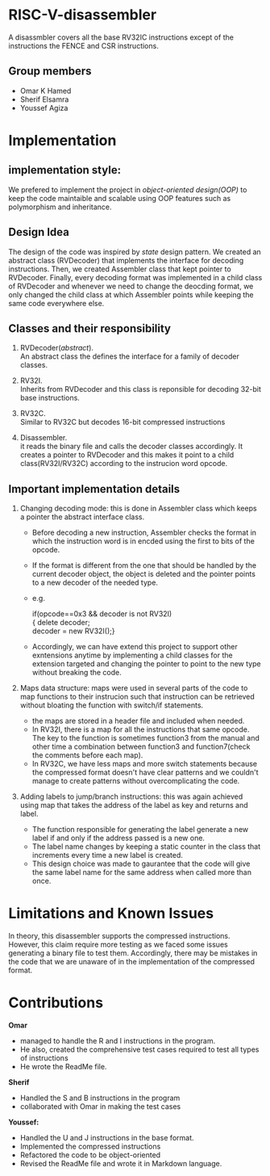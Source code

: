 # RISC-V-disassembler

A disassmbler covers all the base RV32IC instructions except of the instructions the FENCE and CSR instructions.

## Group members

- Omar K Hamed
- Sherif Elsamra
- Youssef Agiza

# Implementation

## implementation style:

We prefered to implement the project in _object-oriented design(OOP)_ to keep the code maintaible and scalable using OOP features such as polymorphism and inheritance.

## Design Idea

The design of the code was inspired by _state_ design pattern. We created an abstract class (RVDecoder) that implements the interface for decoding instructions. Then, we created Assembler class that kept pointer to RVDecoder. Finally, every decoding format was implemented in a child class of RVDecoder and whenever we need to change the deocding format, we only changed the child class at which Assembler points while keeping the same code everywhere else.

## Classes and their responsibility

1. RVDecoder(_abstract_).\
   An abstract class the defines the interface for a family of decoder classes.

2. RV32I.\
   Inherits from RVDecoder and this class is reponsible for decoding 32-bit base instructions.

3. RV32C.\
   Similar to RV32C but decodes 16-bit compressed instructions

4. Disassembler.\
   it reads the binary file and calls the decoder classes accordingly. It creates a pointer to RVDecoder and this makes it point to a child class(RV32I/RV32C) according to the instrucion word opcode.

## Important implementation details

1. Changing decoding mode: this is done in Assembler class which keeps a pointer the abstract interface class.

   - Before decoding a new instruction, Assembler checks the format in which the instruction word is in encded using the first to bits of the opcode.
   - If the format is different from the one that should be handled by the current decoder object, the object is deleted and the pointer points to a new decoder of the needed type.
   - e.g.

     if(opcode==0x3 && decoder is not RV32I)\
     {
     delete decoder;\
     decoder = new RV32I();}

   - Accordingly, we can have extend this project to support other exntensions anytime by implementing a child classes for the extension targeted and changing the pointer to point to the new type without breaking the code.

2. Maps data structure: maps were used in several parts of the code to map functions to their instrucion such that instruction can be retrieved without bloating the function with switch/if statements.

   - the maps are stored in a header file and included when needed.
   - In RV32I, there is a map for all the instructions that same opcode. The key to the function is sometimes function3 from the manual and other time a combination between function3 and function7(check the comments before each map).
   - In RV32C, we have less maps and more switch statements because the compressed format doesn't have clear patterns and we couldn't manage to create patterns without overcomplicating the code.

3. Adding labels to jump/branch instructions: this was again achieved using map that takes the address of the label as key and returns and label.
   - The function responsible for generating the label generate a new label if and only if the address passed is a new one.
   - The label name changes by keeping a static counter in the class that increments every time a new label is created.
   - This design choice was made to gaurantee that the code will give the same label name for the same address when called more than once.

# Limitations and Known Issues

In theory, this disassembler supports the compressed instructions. However, this claim require more testing as we faced some issues generating a binary file to test them. Accordingly, there may be mistakes in the code that we are unaware of in the implementation of the compressed format.

# Contributions

**Omar**

- managed to handle the R and I instructions in the program.
- He also,
  created the comprehensive test cases required to test all types of instructions
- He wrote the ReadMe file.

**Sherif**

- Handled the S and B instructions in the program
- collaborated with Omar in making the test cases

**Youssef:**

- Handled the U and J instructions in the base format.
- Implemented the compressed instructions
- Refactored the code to be object-oriented
- Revised the ReadMe file and wrote it in Markdown language.
